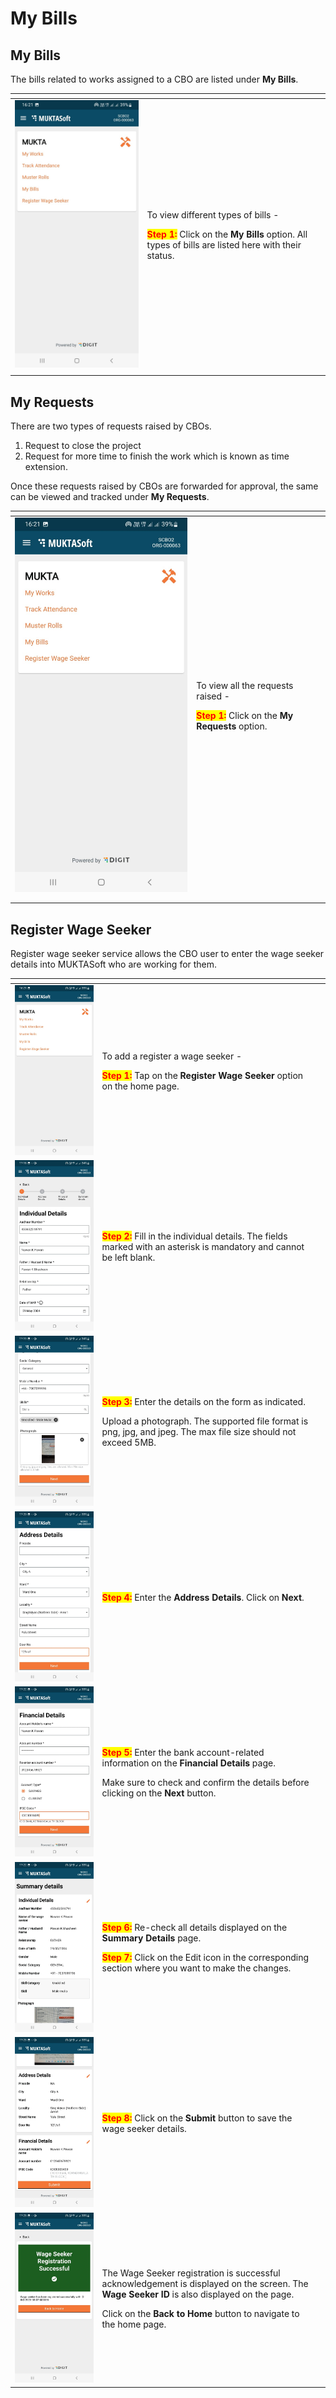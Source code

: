 # My Bills

## My Bills <a href="#r2z7l24o1qad" id="r2z7l24o1qad"></a>

The bills related to works assigned to a CBO are listed under **My Bills**.

<table data-card-size="large" data-view="cards"><thead><tr><th></th><th></th><th></th></tr></thead><tbody><tr><td><img src="../../../../../../.gitbook/assets/image (46).png" alt=""></td><td><p>To view different types of bills - </p><p><mark style="color:red;"><strong>Step 1:</strong></mark> Click on the <strong>My Bills</strong> option. All types of bills are listed here with their status.</p></td><td></td></tr><tr><td></td><td></td><td></td></tr></tbody></table>

## My Requests <a href="#id-4y89ewm45p4i" id="id-4y89ewm45p4i"></a>

There are two types of requests raised by CBOs.&#x20;

1. Request to close the project
2. Request for more time to finish the work which is known as time extension.&#x20;

Once these requests raised by CBOs are forwarded for approval, the same can be viewed and tracked under **My Requests**.

<table data-card-size="large" data-view="cards"><thead><tr><th></th><th></th><th></th></tr></thead><tbody><tr><td><img src="../../../../../../.gitbook/assets/image (146).png" alt=""></td><td><p>To view all the requests raised -</p><p><mark style="color:red;"><strong>Step 1:</strong></mark> Click on the <strong>My Requests</strong> option.</p></td><td></td></tr><tr><td></td><td></td><td></td></tr><tr><td></td><td></td><td></td></tr></tbody></table>

## Register Wage Seeker <a href="#b1lby82y4j3i" id="b1lby82y4j3i"></a>

Register wage seeker service allows the CBO user to enter the wage seeker details into MUKTASoft who are working for them.

<table data-card-size="large" data-view="cards"><thead><tr><th></th><th></th><th></th></tr></thead><tbody><tr><td><img src="../../../../../../.gitbook/assets/image (105).png" alt=""></td><td><p>To add a register a wage seeker - </p><p><mark style="color:red;"><strong>Step 1:</strong></mark> Tap on the <strong>Register Wage Seeker</strong> option on the home page.</p></td><td></td></tr><tr><td><img src="../../../../../../.gitbook/assets/image (109).png" alt=""></td><td><mark style="color:red;"><strong>Step 2:</strong></mark> Fill in the individual details. The fields marked with an asterisk is mandatory and cannot be left blank.</td><td></td></tr><tr><td><img src="../../../../../../.gitbook/assets/image (74).png" alt=""></td><td><p><mark style="color:red;"><strong>Step 3:</strong></mark> Enter the details on the form as indicated. </p><p>Upload a photograph. The supported file format is png, jpg, and jpeg. The max file size should not exceed 5MB.</p></td><td></td></tr><tr><td><img src="../../../../../../.gitbook/assets/image (110).png" alt=""></td><td><mark style="color:red;"><strong>Step 4:</strong></mark> Enter the <strong>Address Details</strong>. Click on <strong>Next</strong>.</td><td></td></tr><tr><td><img src="../../../../../../.gitbook/assets/image (37).png" alt=""></td><td><p><mark style="color:red;"><strong>Step 5:</strong></mark> Enter the bank account-related information on the <strong>Financial Details</strong> page. </p><p>Make sure to check and confirm the details before clicking on the <strong>Next</strong> button. </p></td><td></td></tr><tr><td><img src="../../../../../../.gitbook/assets/image (36).png" alt=""></td><td><p><mark style="color:red;"><strong>Step 6:</strong></mark> Re-check all details displayed on the <strong>Summary Details</strong> page. </p><p><mark style="color:red;"><strong>Step 7:</strong></mark> Click on the Edit icon in the corresponding section where you want to make the changes.</p></td><td></td></tr><tr><td><img src="../../../../../../.gitbook/assets/image (123).png" alt=""></td><td><mark style="color:red;"><strong>Step 8:</strong></mark> Click on the <strong>Submit</strong> button to save the wage seeker details.</td><td></td></tr><tr><td><img src="../../../../../../.gitbook/assets/image (84).png" alt=""></td><td><p>The Wage Seeker registration is successful acknowledgement is displayed on the screen. The <strong>Wage Seeker ID</strong> is also displayed on the page.</p><p>Click on the <strong>Back to Home</strong> button to navigate to the home page.</p></td><td></td></tr></tbody></table>
